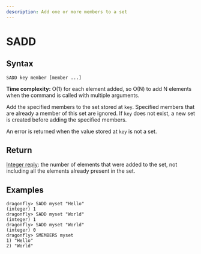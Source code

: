 ```yaml
---
description: Add one or more members to a set
---
```


# SADD

## Syntax

    SADD key member [member ...]

**Time complexity:** O(1) for each element added, so O(N) to add N elements when the command is called with multiple arguments.

Add the specified members to the set stored at `key`.
Specified members that are already a member of this set are ignored.
If `key` does not exist, a new set is created before adding the specified
members.

An error is returned when the value stored at `key` is not a set.

## Return

[Integer reply](https://redis.io/docs/reference/protocol-spec#resp-integers): the number of elements that were added to the set, not including
all the elements already present in the set.

## Examples

```shell
dragonfly> SADD myset "Hello"
(integer) 1
dragonfly> SADD myset "World"
(integer) 1
dragonfly> SADD myset "World"
(integer) 0
dragonfly> SMEMBERS myset
1) "Hello"
2) "World"
```
